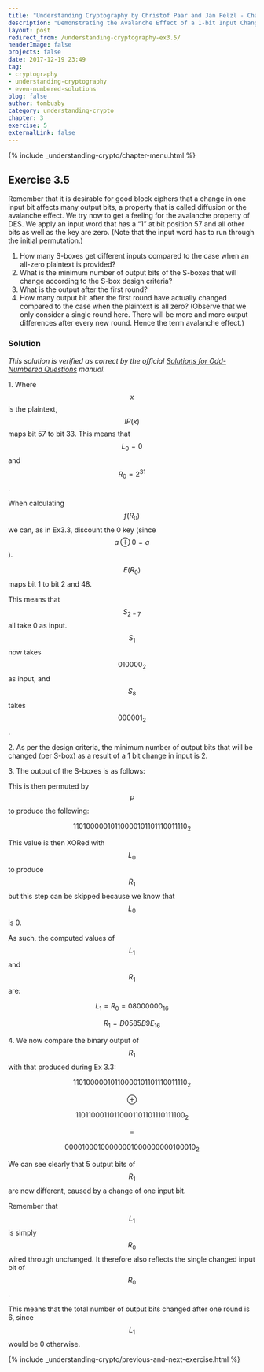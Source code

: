 ```yaml
---
title: "Understanding Cryptography by Christof Paar and Jan Pelzl - Chapter 3 Solutions - Ex3.5"
description: "Demonstrating the Avalanche Effect of a 1-bit Input Change in DES"
layout: post
redirect_from: /understanding-cryptography-ex3.5/
headerImage: false
projects: false
date: 2017-12-19 23:49
tag:
- cryptography
- understanding-cryptography
- even-numbered-solutions
blog: false
author: tombusby
category: understanding-crypto
chapter: 3
exercise: 5
externalLink: false
---
```


{% include _understanding-crypto/chapter-menu.html %}

## Exercise 3.5

Remember that it is desirable for good block ciphers that a change in one input bit affects many output bits, a property that is called diffusion or the avalanche effect. We try now to get a feeling for the avalanche property of DES. We apply an input word that has a “1” at bit position 57 and all other bits as well as the key are zero. (Note that the input word has to run through the initial permutation.)

1. How many S-boxes get different inputs compared to the case when an all-zero plaintext is provided?
2. What is the minimum number of output bits of the S-boxes that will change according to the S-box design criteria?
3. What is the output after the first round?
4. How many output bit after the first round have actually changed compared to the case when the plaintext is all zero? (Observe that we only consider a single round here. There will be more and more output differences after every new round. Hence the term avalanche effect.)

### Solution

*This solution is verified as correct by the official [Solutions for Odd-Numbered Questions](http://wiki.crypto.rub.de/Buch/en/download/Understanding_Cryptography_Odd_Solutions.pdf) manual.*

1\. Where $$x$$ is the plaintext, $$IP(x)$$ maps bit 57 to bit 33. This means that $$L_0 = 0$$ and $$R_0 = 2^{31}$$.

When calculating $$f(R_0)$$ we can, as in Ex3.3, discount the 0 key (since $$ a \oplus 0 = a $$).

$$E(R_0)$$ maps bit 1 to bit 2 and 48.

This means that $$S_{2-7}$$ all take 0 as input. $$S_1$$ now takes $$010000_2$$ as input, and $$S_8$$ takes $$000001_2$$.

2\. As per the design criteria, the minimum number of output bits that will be changed (per S-box) as a result of a 1 bit change in input is 2.

3\. The output of the S-boxes is as follows:

<div style="text-align: center;">
<script type="math/tex">
\begin{array}{c|c}
S_1 & S_2 & S_3 & S_4 & S_5 & S_6 & S_7 & S_8 \\ \hline
0011 & 1111 & 1010 & 0111 & 0010 & 1100 & 0100 & 0001
\end{array}
</script>
</div>

This is then permuted by $$P$$ to produce the following:

$$ 11010000010110000101101110011110_2 $$

This value is then XORed with $$L_0$$ to produce $$R_1$$ but this step can be skipped because we know that $$L_0$$ is 0.

As such, the computed values of $$L_1$$ and $$R_1$$ are:

$$ L_1 = R_0 = 08000000_{16} $$

$$ R_1 = D0585B9E_{16} $$

4\. We now compare the binary output of $$R_1$$ with that produced during Ex 3.3:

$$ 11010000010110000101101110011110_2 $$

$$\oplus$$

$$ 11011000110110001101101110111100_2 $$

$$ = $$

$$ 00001000100000001000000000100010_2 $$

We can see clearly that 5 output bits of $$R_1$$ are now different, caused by a change of one input bit.

Remember that $$L_1$$ is simply $$R_0$$ wired through unchanged. It therefore also reflects the single changed input bit of $$R_0$$.

This means that the total number of output bits changed after one round is 6, since $$L_1$$ would be 0 otherwise.

{% include _understanding-crypto/previous-and-next-exercise.html %}
